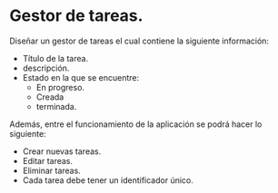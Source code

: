# Gestor de tareas.

Diseñar un gestor de tareas el cual contiene la siguiente información:

- Título de la tarea.
- descripción.
- Estado en la que se encuentre:
  - En progreso.
  - Creada
  - terminada.

Además, entre el funcionamiento de la aplicación se podrá hacer lo siguiente:

- Crear nuevas tareas.
- Editar tareas.
- Eliminar tareas.
- Cada tarea debe tener un identificador único.
